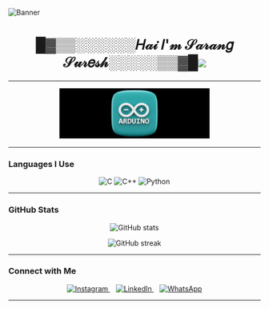 

![Banner](https://raw.githubusercontent.com/sarangsuresh-creator/sarangsuresh-creator/main/Github.gif)

<h1 align="center">█▓▒▒░░░░░░𝐻𝒶𝒾 𝐼'𝓂 𝒮𝒶𝓇𝒶𝓃𝑔 𝒮𝓊𝓇𝑒𝓈𝒽░░░░░▒▒▓█<img src="https://media.giphy.com/media/hvRJCLFzcasrR4ia7z/giphy.gif" width="30px"/></h1>

<p align="center">
  <a href="https://github.com/sarangsuresh">
   
  </a>
</p>

---

   <p align="center">
  <img src="https://raw.githubusercontent.com/sarangsuresh-creator/sarangsuresh-creator/main/Project3.gif" width="300" alt="Banner" /> 
</p>


---
### Languages I Use

<p align="center">
  <img src="https://cdn.jsdelivr.net/gh/devicons/devicon/icons/c/c-original.svg" width="50" height="50" alt="C" />
  <img src="https://cdn.jsdelivr.net/gh/devicons/devicon/icons/cplusplus/cplusplus-original.svg" width="50" height="50" alt="C++" />
  <img src="https://cdn.jsdelivr.net/gh/devicons/devicon/icons/python/python-original.svg" width="50" height="50" alt="Python" />
</p>

---




### GitHub Stats

<p align="center">
  <img src="https://github-readme-stats.vercel.app/api?username=sarangsuresh&show_icons=true&theme=radical" alt="GitHub stats" />
</p>

<p align="center">
  <img src="https://github-readme-streak-stats.herokuapp.com?user=sarangsuresh&theme=radical" alt="GitHub streak" />
</p>

---

### Connect with Me

<p align="center">
  <a href="https://www.instagram.com/sureshsarang44?igsh=bTd3ZWh5a2ZrcHc4" target="_blank">
    <img src="https://img.icons8.com/ios-filled/50/ffffff/instagram-new.png" width="40" alt="Instagram" />
  </a>
  &nbsp;&nbsp;
  <a href="https://www.linkedin.com/in/sarangsuresh-creator?utm_source=share&utm_campaign=share_via&utm_content=profile&utm_medium=android_app" target="_blank">
    <img src="https://img.icons8.com/ios-filled/50/ffffff/linkedin.png" width="40" alt="LinkedIn" />
  </a>
  &nbsp;&nbsp;
  <a href="https://wa.me/8075879037" target="_blank">
    <img src="https://img.icons8.com/ios-filled/50/ffffff/whatsapp.png" width="40" alt="WhatsApp" />
  </a>
</p>


---

